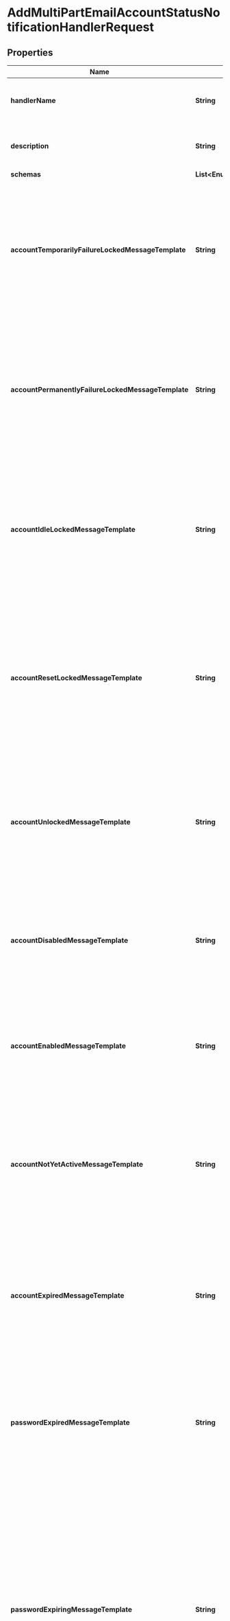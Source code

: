

# AddMultiPartEmailAccountStatusNotificationHandlerRequest


## Properties

| Name | Type | Description | Notes |
|------------ | ------------- | ------------- | -------------|
|**handlerName** | **String** | Name of the new Account Status Notification Handler |  |
|**description** | **String** | A description for this Account Status Notification Handler |  [optional] |
|**schemas** | **List&lt;EnummultiPartEmailAccountStatusNotificationHandlerSchemaUrn&gt;** |  |  |
|**accountTemporarilyFailureLockedMessageTemplate** | **String** | The path to a file containing the template to use to generate the email message to send in the event that an account becomes temporarily locked as a result of too many authentication failures. |  [optional] |
|**accountPermanentlyFailureLockedMessageTemplate** | **String** | The path to a file containing the template to use to generate the email message to send in the event that an account becomes permanently locked as a result of too many authentication failures. |  [optional] |
|**accountIdleLockedMessageTemplate** | **String** | The path to a file containing the template to use to generate the email message to send in the event that authentication attempt fails because it has been too long since the user last successfully authenticated. |  [optional] |
|**accountResetLockedMessageTemplate** | **String** | The path to a file containing the template to use to generate the email message to send in the event that authentication attempt fails because the user failed to choose a new password in a timely manner after an administrative reset. |  [optional] |
|**accountUnlockedMessageTemplate** | **String** | The path to a file containing the template to use to generate the email message to send in the event that a user&#39;s account has been unlocked (e.g., by an administrative password reset). |  [optional] |
|**accountDisabledMessageTemplate** | **String** | The path to a file containing the template to use to generate the email message to send in the event that a user&#39;s account is disabled by an administrator. |  [optional] |
|**accountEnabledMessageTemplate** | **String** | The path to a file containing the template to use to generate the email message to send in the event that a user&#39;s account is enabled by an administrator. |  [optional] |
|**accountNotYetActiveMessageTemplate** | **String** | The path to a file containing the template to use to generate the email message to send in the event that an authentication attempt fails because the account has an activation time that is in the future. |  [optional] |
|**accountExpiredMessageTemplate** | **String** | The path to a file containing the template to use to generate the email message to send in the event that an authentication attempt fails because the account has an expiration time that is in the past. |  [optional] |
|**passwordExpiredMessageTemplate** | **String** | The path to a file containing the template to use to generate the email message to send in the event that an authentication attempt fails because the account has an expired password. |  [optional] |
|**passwordExpiringMessageTemplate** | **String** | The path to a file containing the template to use to generate the email message to send in the event that an authentication attempt succeeds, but the user&#39;s password is about to expire. This notification will only be generated the first time the user authenticates within the window of time that the server should warn about an upcoming password expiration. |  [optional] |
|**passwordResetMessageTemplate** | **String** | The path to a file containing the template to use to generate the email message to send in the event that a user&#39;s password has been reset by an administrator. |  [optional] |
|**passwordChangedMessageTemplate** | **String** | The path to a file containing the template to use to generate the email message to send in the event that a user changes their own password. |  [optional] |
|**accountAuthenticatedMessageTemplate** | **String** | The path to a file containing the template to use to generate the email message to send in the event that an account has successfully authenticated in a bind operation that matches the criteria provided in the account-authentication-notification-request-criteria property. |  [optional] |
|**accountCreatedMessageTemplate** | **String** | The path to a file containing the template to use to generate the email message to send in the event that a new account is created in an add request that matches the criteria provided in the account-creation-notification-request-criteria property. |  [optional] |
|**accountDeletedMessageTemplate** | **String** | The path to a file containing the template to use to generate the email message to send in the event that an existing accout has been removed in a delete request that matches the criteria provided in the account-deletion-notification-request-criteria property. |  [optional] |
|**accountUpdatedMessageTemplate** | **String** | The path to a file containing the template to use to generate the email message to send in the event that an existing account is updated with a modify or modify DN operation that matches the criteria provided in the account-update-notification-request-criteria property. |  [optional] |
|**bindPasswordFailedValidationMessageTemplate** | **String** | The path to a file containing the template to use to generate the email message to send in the event that a user authenticated with a password that failed to satisfy the criteria for one or more of the configured password validators. |  [optional] |
|**mustChangePasswordMessageTemplate** | **String** | The path to a file containing the template to use to generate the email message to send in the event that a user successfully authenticates to the server but will be required to choose a new password before they will be allowed to perform any other operations. |  [optional] |
|**enabled** | **Boolean** | Indicates whether the Account Status Notification Handler is enabled. Only enabled handlers are invoked whenever a related event occurs in the server. |  |
|**asynchronous** | **Boolean** | Indicates whether the server should attempt to invoke this Account Status Notification Handler in a background thread so that any potentially-expensive processing (e.g., performing network communication to deliver a message) will not delay processing for the operation that triggered the notification. |  [optional] |
|**accountAuthenticationNotificationResultCriteria** | **String** | A result criteria object that identifies which successful bind operations should result in account authentication notifications for this handler. |  [optional] |
|**accountCreationNotificationRequestCriteria** | **String** | A request criteria object that identifies which add requests should result in account creation notifications for this handler. |  [optional] |
|**accountDeletionNotificationRequestCriteria** | **String** | A request criteria object that identifies which delete requests should result in account deletion notifications for this handler. |  [optional] |
|**accountUpdateNotificationRequestCriteria** | **String** | A request criteria object that identifies which modify and modify DN requests should result in account update notifications for this handler. |  [optional] |




